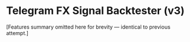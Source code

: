 # Telegram FX Signal Backtester (v3)
[Features summary omitted here for brevity — identical to previous attempt.]
